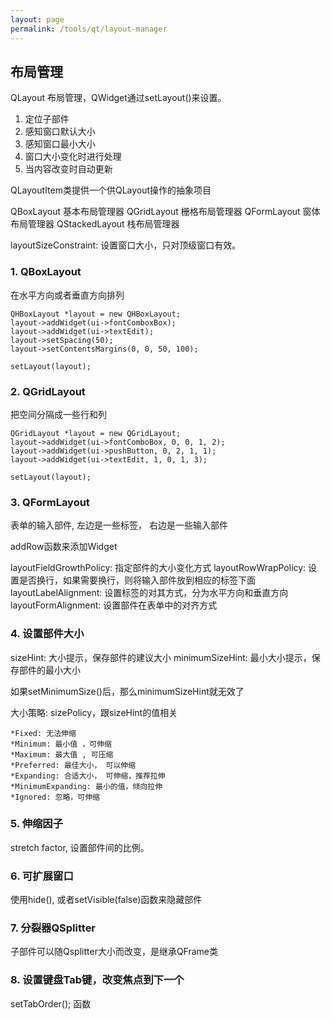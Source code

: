 ```yaml
---
layout: page
permalink: /tools/qt/layout-manager
---
```


## 布局管理
QLayout 布局管理，QWidget通过setLayout()来设置。

1. 定位子部件
2. 感知窗口默认大小
3. 感知窗口最小大小
4. 窗口大小变化时进行处理
5. 当内容改变时自动更新

QLayoutItem类提供一个供QLayout操作的抽象项目

QBoxLayout 基本布局管理器
QGridLayout 栅格布局管理器
QFormLayout 窗体布局管理器
QStackedLayout 栈布局管理器

layoutSizeConstraint: 设置窗口大小，只对顶级窗口有效。

### 1. QBoxLayout
在水平方向或者垂直方向排列

    QHBoxLayout *layout = new QHBoxLayout;
    layout->addWidget(ui->fontComboxBox);
    layout->addWidget(ui->textEdit);
    layout->setSpacing(50);
    layout->setContentsMargins(0, 0, 50, 100);

    setLayout(layout);


### 2. QGridLayout
把空间分隔成一些行和列

    QGridLayout *layout = new QGridLayout;
    layout->addWidget(ui->fontComboBox, 0, 0, 1, 2);
    layout->addWidget(ui->pushButton, 0, 2, 1, 1);
    layout->addWidget(ui->textEdit, 1, 0, 1, 3);

    setLayout(layout);

### 3. QFormLayout
表单的输入部件, 左边是一些标签， 右边是一些输入部件

addRow函数来添加Widget

layoutFieldGrowthPolicy: 指定部件的大小变化方式
layoutRowWrapPolicy: 设置是否换行，如果需要换行，则将输入部件放到相应的标签下面
layoutLabelAlignment: 设置标签的对其方式，分为水平方向和垂直方向
layoutFormAlignment: 设置部件在表单中的对齐方式

### 4. 设置部件大小
sizeHint: 大小提示，保存部件的建议大小
minimumSizeHint: 最小大小提示，保存部件的最小大小

如果setMinimumSize()后，那么minimumSizeHint就无效了

大小策略: sizePolicy，跟sizeHint的值相关

    *Fixed: 无法伸缩
    *Minimum: 最小值 ，可伸缩
    *Maximum: 最大值 , 可压缩
    *Preferred: 最佳大小， 可以伸缩
    *Expanding: 合适大小， 可伸缩，推荐拉伸
    *MinimumExpanding: 最小的值，倾向拉伸
    *Ignored: 忽略，可伸缩

### 5. 伸缩因子
stretch factor, 设置部件间的比例。

### 6. 可扩展窗口
使用hide(), 或者setVisible(false)函数来隐藏部件

### 7. 分裂器QSplitter
子部件可以随Qsplitter大小而改变，是继承QFrame类

### 8. 设置键盘Tab键，改变焦点到下一个
setTabOrder(); 函数


